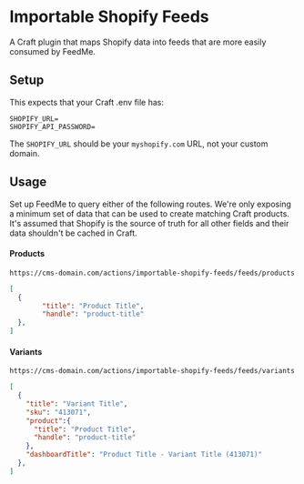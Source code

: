 # Importable Shopify Feeds

A Craft plugin that maps Shopify data into feeds that are more easily consumed by FeedMe.

## Setup

This expects that your Craft .env file has:

```env
SHOPIFY_URL=
SHOPIFY_API_PASSWORD=
```

The `SHOPIFY_URL` should be your `myshopify.com` URL, not your custom domain.

## Usage

Set up FeedMe to query either of the following routes.  We're only exposing a minimum set of data that can be used to create matching Craft products.  It's assumed that Shopify is the source of truth for all other fields and their data shouldn't be cached in Craft.

#### Products

`https://cms-domain.com/actions/importable-shopify-feeds/feeds/products`

```json
[
  {
		"title": "Product Title",
		"handle": "product-title"
  },
]
```

#### Variants

`https://cms-domain.com/actions/importable-shopify-feeds/feeds/variants`

```json
[
  {
    "title": "Variant Title",
    "sku": "413071",
    "product":{
      "title": "Product Title",
      "handle": "product-title"
    },
    "dashboardTitle": "Product Title - Variant Title (413071)"
  },
]
```
